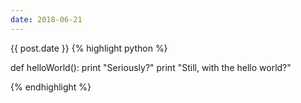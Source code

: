 ```yaml
---
date: 2018-06-21
---
```


{{ post.date }}
{% highlight python %}

def helloWorld():
    print "Seriously?"
    print "Still, with the hello world?"

{% endhighlight %}
